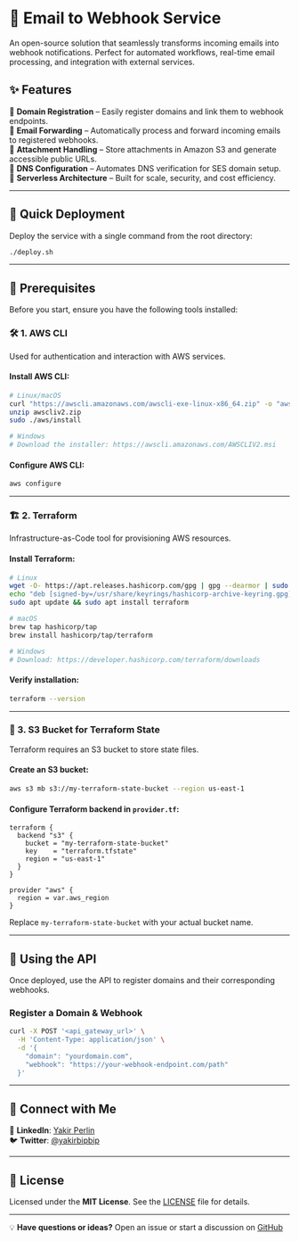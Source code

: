 # 🚀 Email to Webhook Service

An open-source solution that seamlessly transforms incoming emails into webhook notifications. Perfect for automated workflows, real-time email processing, and integration with external services.

## ✨ Features

🔹 **Domain Registration** – Easily register domains and link them to webhook endpoints.  
🔹 **Email Forwarding** – Automatically process and forward incoming emails to registered webhooks.  
🔹 **Attachment Handling** – Store attachments in Amazon S3 and generate accessible public URLs.  
🔹 **DNS Configuration** – Automates DNS verification for SES domain setup.  
🔹 **Serverless Architecture** – Built for scale, security, and cost efficiency.

---

## 🚀 Quick Deployment

Deploy the service with a single command from the root directory:

```sh
./deploy.sh
```

---

## 🔧 Prerequisites

Before you start, ensure you have the following tools installed:

### 🛠 1. AWS CLI

Used for authentication and interaction with AWS services.

#### Install AWS CLI:

```sh
# Linux/macOS
curl "https://awscli.amazonaws.com/awscli-exe-linux-x86_64.zip" -o "awscliv2.zip"
unzip awscliv2.zip
sudo ./aws/install

# Windows
# Download the installer: https://awscli.amazonaws.com/AWSCLIV2.msi
```

#### Configure AWS CLI:

```sh
aws configure
```

---

### 🏗 2. Terraform

Infrastructure-as-Code tool for provisioning AWS resources.

#### Install Terraform:

```sh
# Linux
wget -O- https://apt.releases.hashicorp.com/gpg | gpg --dearmor | sudo tee /usr/share/keyrings/hashicorp-archive-keyring.gpg
echo "deb [signed-by=/usr/share/keyrings/hashicorp-archive-keyring.gpg] https://apt.releases.hashicorp.com $(lsb_release -cs) main" | sudo tee /etc/apt/sources.list.d/hashicorp.list
sudo apt update && sudo apt install terraform

# macOS
brew tap hashicorp/tap
brew install hashicorp/tap/terraform

# Windows
# Download: https://developer.hashicorp.com/terraform/downloads
```

#### Verify installation:

```sh
terraform --version
```

---

### 📂 3. S3 Bucket for Terraform State

Terraform requires an S3 bucket to store state files.

#### Create an S3 bucket:

```sh
aws s3 mb s3://my-terraform-state-bucket --region us-east-1
```

#### Configure Terraform backend in `provider.tf`:

```hcl
terraform {
  backend "s3" {
    bucket = "my-terraform-state-bucket"
    key    = "terraform.tfstate"
    region = "us-east-1"
  }
}

provider "aws" {
  region = var.aws_region
}
```

Replace `my-terraform-state-bucket` with your actual bucket name.

---

## 🚀 Using the API

Once deployed, use the API to register domains and their corresponding webhooks.

### Register a Domain & Webhook

```sh
curl -X POST '<api_gateway_url>' \
  -H 'Content-Type: application/json' \
  -d '{
    "domain": "yourdomain.com",
    "webhook": "https://your-webhook-endpoint.com/path"
  }'
```

---

## 👋 Connect with Me

💼 **LinkedIn**: [Yakir Perlin](https://www.linkedin.com/in/yakirperlin/)  
🐦 **Twitter**: [@yakirbipbip](https://x.com/yakirbipbip)

---

## 📜 License

Licensed under the **MIT License**. See the [LICENSE](LICENSE) file for details.

---

💡 **Have questions or ideas?** Open an issue or start a discussion on [GitHub](https://github.com/emailtowebhook/emailtowebhook/issues)
